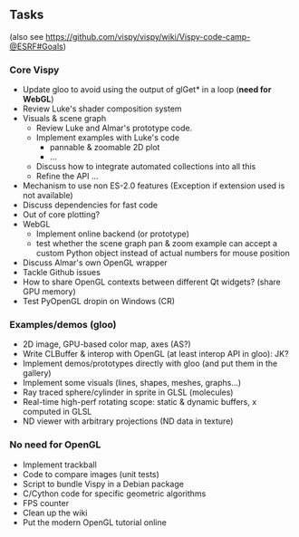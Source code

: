 Tasks
-----

(also see https://github.com/vispy/vispy/wiki/Vispy-code-camp-@ESRF#Goals)

### Core Vispy

* Update gloo to avoid using the output of glGet* in a loop (**need for WebGL**)
* Review Luke's shader composition system
* Visuals & scene graph
  * Review Luke and Almar's prototype code.
  * Implement examples with Luke's code
    * pannable & zoomable 2D plot
    * ...
  * Discuss how to integrate automated collections into all this
  * Refine the API ...
* Mechanism to use non ES-2.0 features (Exception if extension used is not available)
* Discuss dependencies for fast code
* Out of core plotting?
* WebGL
  * Implement online backend (or prototype)
  * test whether the scene graph pan & zoom example can accept a custom Python
    object instead of actual numbers for mouse position
* Discuss Almar's own OpenGL wrapper
* Tackle Github issues
* How to share OpenGL contexts between different Qt widgets? (share GPU memory)
* Test PyOpenGL dropin on Windows (CR)


### Examples/demos (gloo)
    
* 2D image, GPU-based color map, axes (AS?)
* Write CLBuffer & interop with OpenGL (at least interop API in gloo): JK?
* Implement demos/prototypes directly with gloo (and put them in the gallery)
* Implement some visuals (lines, shapes, meshes, graphs...)
* Ray traced sphere/cylinder in sprite in GLSL (molecules)
* Real-time high-perf rotating scope: static & dynamic buffers, x computed in GLSL
* ND viewer with arbitrary projections (ND data in texture)

### No need for OpenGL
    
* Implement trackball
* Code to compare images (unit tests)
* Script to bundle Vispy in a Debian package
* C/Cython code for specific geometric algorithms
* FPS counter
* Clean up the wiki
* Put the modern OpenGL tutorial online


